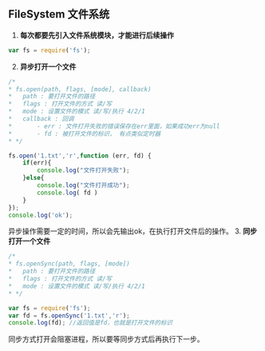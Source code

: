## FileSystem 文件系统
1. **每次都要先引入文件系统模块，才能进行后续操作**
``` javascript
var fs = require('fs');
```
2. **异步打开一个文件**
``` javascript
/*   
* fs.open(path, flags, [mode], callback)
*   path : 要打开文件的路径
*   flags : 打开文件的方式 读/写
*   mode : 设置文件的模式 读/写/执行 4/2/1
*   callback : 回调
*       - err : 文件打开失败的错误保存在err里面，如果成功err为null
*       - fd : 被打开文件的标识， 有点类似定时器
* */
```
``` javascript
fs.open('1.txt','r',function (err, fd) {
    if(err){
        console.log("文件打开失败");
    }else{
        console.log("文件打开成功");
        console.log( fd )
    }
});
console.log('ok');
```
异步操作需要一定的时间，所以会先输出ok，在执行打开文件后的操作。
3. **同步打开一个文件**
``` javascript
/*   
* fs.openSync(path, flags, [mode])
*   path : 要打开文件的路径
*   flags : 打开文件的方式 读/写
*   mode : 设置文件的模式 读/写/执行 4/2/1
* */
```
``` javascript
var fs = require('fs');
var fd = fs.openSync('1.txt','r');
console.log(fd); //返回值是fd，也就是打开文件的标识
```
同步方式打开会阻塞进程，所以要等同步方式后再执行下一步。
